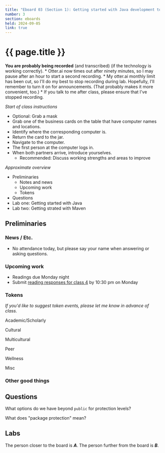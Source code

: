 ```yaml
---
title: "Eboard 03 (Section 1): Getting started with Java development tools"
number: 3
section: eboards
held: 2024-09-05
link: true
---
```

# {{ page.title }}

**You are probably being recorded** (and transcribed) (if the technology is working correctly).
    * Otter.ai now times out after ninety minutes, so I may pause after an
      hour to start a second recording.
    * My otter.ai monthly limit has been cut, so I'll do my best to stop
      recording during lab. Hopefully, I'll remember to turn it on for
      announcements. (That probably makes it more convenient, too.)
    * If you talk to me after class, please ensure that I've stopped recording.

_Start of class instructions_

* Optional: Grab a mask
* Grab one of the business cards on the table that have computer names 
  and locations.
* Identify where the corresponding computer is.
* Return the card to the jar.
* Navigate to the computer.
* The first person at the computer logs in.
* When both partners arrive, introduce yourselves.
    * Recommended: Discuss working strengths and areas to improve

_Approximate overview_

* Preliminaries
    * Notes and news
    * Upcoming work
    * Tokens
* Questions
* Lab one: Getting started with Java
* Lab two: Getting strated with Maven

Preliminaries
-------------

### News / Etc.

* No attendance today, but please say your name when answering or asking
  questions.

### Upcoming work

* Readings due Monday night
* Submit [reading responses for class 4](https://www.gradescope.com/courses/818402/assignments/xxxx/) by 10:30 pm on Monday

### Tokens

_If you'd like to suggest token events, please let me know in advance of 
class._

Academic/Scholarly

Cultural

Multicultural

Peer

Wellness

Misc

### Other good things

Questions
---------

What options do we have beyond `public` for protection levels?

What does "package protection" mean?

Labs
----

The person closer to the board is **_A_**. The person further from the board
is **_B_**.

